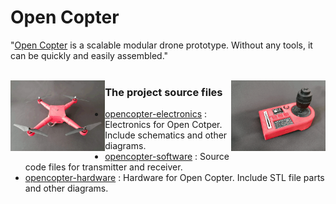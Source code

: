 # Open Copter

"<a href="https://saandial.github.io/opencopter" target="_blank">Open Copter</a> is a scalable modular drone prototype. Without any tools, it can be quickly and easily assembled."<br>
<br>


<div align="center">
    <img align="left" src="src/images/opencopter.png" alt="Logo" width="30%">
    <img align="right" src="src/images/remote.png" alt="Logo" width="30%">
</div>



### The project source files ###
- [opencopter-electronics](https://github.com/saandial/Open-Copter/tree/main/electronics) : Electronics for Open Cotper. Include schematics and other diagrams.
- [opencopter-software](https://github.com/saandial/Open-Copter/tree/main/software) : Source code files for transmitter and receiver.
- [opencopter-hardware](https://github.com/saandial/Open-Copter/tree/main/hardware) : Hardware for Open Copter. Include STL file parts and other diagrams.
